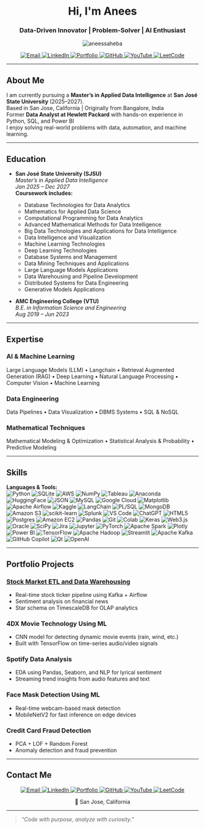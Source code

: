 <h1 align="center">Hi, I'm Anees</h1>
<h3 align="center">Data-Driven Innovator | Problem-Solver | AI Enthusiast</h3>

<p align="center">
  <img src="https://komarev.com/ghpvc/?username=aneessaheba&label=Profile%20views&color=0e75b6&style=flat" alt="aneessaheba" />
</p>

<p align="center">
  <a href="mailto:aneessaheba.guddi@sjsu.edu" target="_blank">
    <img src="https://img.shields.io/badge/Email-D14836?style=for-the-badge&logo=gmail&logoColor=white" alt="Email" />
  </a>
  <a href="https://www.linkedin.com/in/anees-saheba-guddi-215a97248/" target="_blank">
    <img src="https://img.shields.io/badge/LinkedIn-%230077B5.svg?style=for-the-badge&logo=linkedin&logoColor=white" alt="LinkedIn" />
  </a>
  <a href="https://aneessaheba.github.io/AneesPortfolio.github.io/" target="_blank">
    <img src="https://img.shields.io/badge/Portfolio-%2312100E.svg?style=for-the-badge&logo=Firefox&logoColor=white" alt="Portfolio" />
  </a>
  <a href="https://github.com/aneessaheba" target="_blank">
    <img src="https://img.shields.io/badge/GitHub-%2312100E.svg?style=for-the-badge&logo=github&logoColor=white" alt="GitHub" />
  </a>
  <a href="https://www.youtube.com/@BytAByte" target="_blank">
    <img src="https://img.shields.io/badge/YouTube-%23FF0000.svg?style=for-the-badge&logo=YouTube&logoColor=white" alt="YouTube" />
  </a>
  <a href="https://leetcode.com/u/aneessaheba04/" target="_blank">
    <img src="https://img.shields.io/badge/LeetCode-FFA116.svg?style=for-the-badge&logo=leetcode&logoColor=black" alt="LeetCode" />
  </a>
</p>

---

##  About Me

 I am currently pursuing a **Master’s in Applied Data Intelligence** at **San José State University** (2025–2027).  
 Based in San Jose, California | Originally from Bangalore, India  
 Former **Data Analyst at Hewlett Packard** with hands-on experience in Python, SQL, and Power BI  
 I enjoy solving real-world problems with data, automation, and machine learning.

---

##  Education

- **San José State University (SJSU)**  
  _Master’s in Applied Data Intelligence_  
  *Jan 2025 – Dec 2027*  
  **Coursework includes:**  
  - Database Technologies for Data Analytics  
  - Mathematics for Applied Data Science  
  - Computational Programming for Data Analytics  
  - Advanced Mathematical Methods for Data Intelligence  
  - Big Data Technologies and Applications for Data Intelligence  
  - Data Intelligence and Visualization  
  - Machine Learning Technologies  
  - Deep Learning Technologies   
  - Database Systems and Management  
  - Data Mining Techniques and Applications  
  - Large Language Models Applications  
  - Data Warehousing and Pipeline Development  
  - Distributed Systems for Data Engineering  
  - Generative Models Applications  

- **AMC Engineering College (VTU)**  
  _B.E. in Information Science and Engineering_  
  *Aug 2019 – Jun 2023*

---

##  Expertise

###  AI & Machine Learning  
 Large Language Models (LLM) • Langchain • Retrieval Augmented Generation (RAG) • Deep Learning • Natural Language Processing • Computer Vision • Machine Learning  

###  Data Engineering  
 Data Pipelines • Data Visualization • DBMS Systems • SQL & NoSQL  

###  Mathematical Techniques  
 Mathematical Modeling & Optimization • Statistical Analysis & Probability • Predictive Modeling

---

##  Skills

**Languages & Tools:**  
![Python](https://img.shields.io/badge/Python-blue?style=flat&logo=python)
![SQLite](https://img.shields.io/badge/SQLite-003B57?style=flat&logo=sqlite)
![AWS](https://img.shields.io/badge/AWS-FF9900?style=flat&logo=amazonaws)
![NumPy](https://img.shields.io/badge/NumPy-013243?style=flat&logo=numpy)
![Tableau](https://img.shields.io/badge/Tableau-E97627?style=flat&logo=tableau)
![Anaconda](https://img.shields.io/badge/Anaconda-44A833?style=flat&logo=anaconda)
![HuggingFace](https://img.shields.io/badge/HuggingFace-FFD21F?style=flat&logo=huggingface)
![JSON](https://img.shields.io/badge/JSON-000000?style=flat&logo=json)
![MySQL](https://img.shields.io/badge/MySQL-4479A1?style=flat&logo=mysql)
![Google Cloud](https://img.shields.io/badge/GoogleCloud-4285F4?style=flat&logo=googlecloud)
![Matplotlib](https://img.shields.io/badge/Matplotlib-11557C?style=flat&logo=matplotlib)
![Apache Airflow](https://img.shields.io/badge/Apache%20Airflow-017CEE?style=flat&logo=apacheairflow)
![Kaggle](https://img.shields.io/badge/Kaggle-20BEFF?style=flat&logo=kaggle)
![LangChain](https://img.shields.io/badge/LangChain-000000?style=flat)
![PL/SQL](https://img.shields.io/badge/PL%2FSQL-F80000?style=flat&logo=oracle)
![MongoDB](https://img.shields.io/badge/MongoDB-47A248?style=flat&logo=mongodb)
![Amazon S3](https://img.shields.io/badge/Amazon%20S3-569A31?style=flat&logo=amazons3)
![scikit-learn](https://img.shields.io/badge/scikit--learn-F7931E?style=flat&logo=scikitlearn)
![Splunk](https://img.shields.io/badge/Splunk-000000?style=flat&logo=splunk)
![VS Code](https://img.shields.io/badge/VSCode-007ACC?style=flat&logo=visualstudiocode)
![ChatGPT](https://img.shields.io/badge/ChatGPT-10A37F?style=flat&logo=openai)
![HTML5](https://img.shields.io/badge/HTML5-E34F26?style=flat&logo=html5)
![Postgres](https://img.shields.io/badge/PostgreSQL-336791?style=flat&logo=postgresql)
![Amazon EC2](https://img.shields.io/badge/Amazon%20EC2-FF9900?style=flat&logo=amazonec2)
![Pandas](https://img.shields.io/badge/Pandas-150458?style=flat&logo=pandas)
![Git](https://img.shields.io/badge/Git-F05032?style=flat&logo=git)
![Colab](https://img.shields.io/badge/Google%20Colab-F9AB00?style=flat&logo=googlecolab)
![Keras](https://img.shields.io/badge/Keras-D00000?style=flat&logo=keras)
![Web3.js](https://img.shields.io/badge/Web3.js-F16822?style=flat)
![Oracle](https://img.shields.io/badge/Oracle-F80000?style=flat&logo=oracle)
![SciPy](https://img.shields.io/badge/SciPy-8CAAE6?style=flat&logo=scipy)
![Jira](https://img.shields.io/badge/Jira-0052CC?style=flat&logo=jira)
![Jupyter](https://img.shields.io/badge/Jupyter-F37626?style=flat&logo=jupyter)
![PyTorch](https://img.shields.io/badge/PyTorch-EE4C2C?style=flat&logo=pytorch)
![Apache Spark](https://img.shields.io/badge/Apache%20Spark-E25A1C?style=flat&logo=apachespark)
![Plotly](https://img.shields.io/badge/Plotly-3F4F75?style=flat&logo=plotly)
![Power BI](https://img.shields.io/badge/Power%20BI-F2C811?style=flat&logo=powerbi)
![TensorFlow](https://img.shields.io/badge/TensorFlow-FF6F00?style=flat&logo=tensorflow)
![Apache Hadoop](https://img.shields.io/badge/Apache%20Hadoop-66CCFF?style=flat&logo=apachehadoop)
![Streamlit](https://img.shields.io/badge/Streamlit-FF4B4B?style=flat&logo=streamlit)
![Apache Kafka](https://img.shields.io/badge/Apache%20Kafka-231F20?style=flat&logo=apachekafka)
![GitHub Copilot](https://img.shields.io/badge/GitHub%20Copilot-000000?style=flat&logo=github)
![Qt](https://img.shields.io/badge/Qt-41CD52?style=flat&logo=qt)
![OpenAI](https://img.shields.io/badge/OpenAI-412991?style=flat&logo=openai)

---

##  Portfolio Projects

###  [Stock Market ETL and Data Warehousing](https://github.com/aneessaheba/StockMarketETL)
- Real-time stock ticker pipeline using Kafka + Airflow
- Sentiment analysis on financial news
- Star schema on TimescaleDB for OLAP analytics

###  4DX Movie Technology Using ML
- CNN model for detecting dynamic movie events (rain, wind, etc.)
- Built with TensorFlow on time-series audio/video signals

###  Spotify Data Analysis
- EDA using Pandas, Seaborn, and NLP for lyrical sentiment
- Streaming trend insights from audio features and text

###  Face Mask Detection Using ML
- Real-time webcam-based mask detection
- MobileNetV2 for fast inference on edge devices

###  Credit Card Fraud Detection
- PCA + LOF + Random Forest
- Anomaly detection and fraud prevention


---

##  Contact Me

<p align="center">
  <a href="mailto:aneessaheba.guddi@sjsu.edu" target="_blank">
    <img src="https://img.shields.io/badge/Email-D14836?style=for-the-badge&logo=gmail&logoColor=white" alt="Email" />
  </a>
  <a href="https://www.linkedin.com/in/anees-saheba-guddi-215a97248/" target="_blank">
    <img src="https://img.shields.io/badge/LinkedIn-%230077B5.svg?style=for-the-badge&logo=linkedin&logoColor=white" alt="LinkedIn" />
  </a>
  <a href="https://aneessaheba.github.io/AneesPortfolio.github.io/" target="_blank">
    <img src="https://img.shields.io/badge/Portfolio-%2312100E.svg?style=for-the-badge&logo=Firefox&logoColor=white" alt="Portfolio" />
  </a>
  <a href="https://github.com/aneessaheba" target="_blank">
    <img src="https://img.shields.io/badge/GitHub-%2312100E.svg?style=for-the-badge&logo=github&logoColor=white" alt="GitHub" />
  </a>
  <a href="https://www.youtube.com/@BytAByte" target="_blank">
    <img src="https://img.shields.io/badge/YouTube-%23FF0000.svg?style=for-the-badge&logo=YouTube&logoColor=white" alt="YouTube" />
  </a>
  <a href="https://leetcode.com/u/aneessaheba04/" target="_blank">
    <img src="https://img.shields.io/badge/LeetCode-FFA116.svg?style=for-the-badge&logo=leetcode&logoColor=black" alt="LeetCode" />
  </a>
</p>

<p align="center">📍 San Jose, California</p> 

---

> _“Code with purpose, analyze with curiosity.”_
